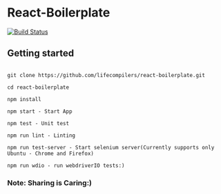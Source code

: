 # React-Boilerplate

[![Build Status](https://travis-ci.org/lifecompilers/react-boilerplate.svg?branch=master)](https://travis-ci.org/lifecompilers/react-boilerplate)

## Getting started

```

git clone https://github.com/lifecompilers/react-boilerplate.git

cd react-boilerplate

npm install

npm start - Start App

npm test - Unit test

npm run lint - Linting

npm run test-server - Start selenium server(Currently supports only Ubuntu - Chrome and Firefox)

npm run wdio - run webdriverIO tests:)

```

### Note: Sharing is Caring:)

